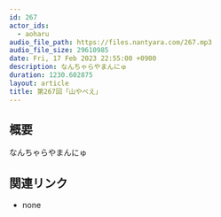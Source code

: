 ```yaml
---
id: 267
actor_ids:
  - aoharu
audio_file_path: https://files.nantyara.com/267.mp3
audio_file_size: 29610985
date: Fri, 17 Feb 2023 22:55:00 +0900
description: なんちゃらやまんにゅ
duration: 1230.602875
layout: article
title: 第267回「山やべえ」
---
```

## 概要

なんちゃらやまんにゅ

## 関連リンク

* none
